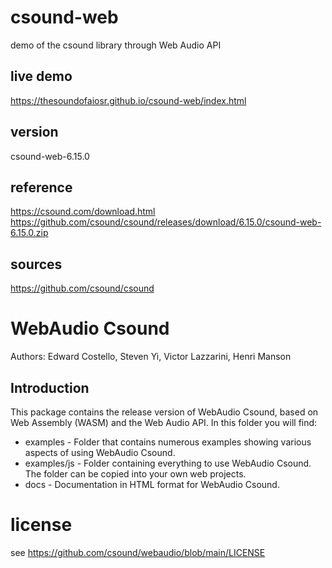 # csound-web
demo of the csound library through Web Audio API

## live demo
https://thesoundofaiosr.github.io/csound-web/index.html

## version
csound-web-6.15.0
## reference
https://csound.com/download.html
https://github.com/csound/csound/releases/download/6.15.0/csound-web-6.15.0.zip

## sources
https://github.com/csound/csound

# WebAudio Csound

Authors: Edward Costello, Steven Yi, Victor Lazzarini, Henri Manson

## Introduction

This package contains the release version of WebAudio Csound, based on Web Assembly (WASM) and the Web Audio API. In this folder you will find:

* examples - Folder that contains numerous examples showing various aspects of using WebAudio Csound. 
* examples/js - Folder containing everything to use WebAudio Csound. The folder can be copied into your own web projects.
* docs - Documentation in HTML format for WebAudio Csound. 


# license

see https://github.com/csound/webaudio/blob/main/LICENSE
